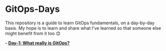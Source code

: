 # GitOps-Days
This repository is a guide to learn GitOps fundamentals, on a day-by-day basis. My hope is to learn and share what I've learned so that someone else might benefit from it too 😊

**- [Day-1: What really is GitOps?](https://github.com/ahmedmuhi/GitOps-Days/blob/main/Day-1.md)**
